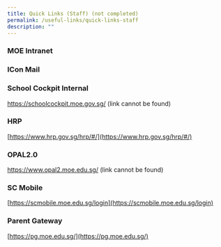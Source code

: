 ```yaml
---
title: Quick Links (Staff) (not completed)
permalink: /useful-links/quick-links-staff
description: ""
---
```

### MOE Intranet

### ICon Mail

### School Cockpit Internal
https://schoolcockpit.moe.gov.sg/ (link cannot be found)

### HRP
[https://www.hrp.gov.sg/hrp/#/](https://www.hrp.gov.sg/hrp/#/)

### OPAL2.0
https://www.opal2.moe.edu.sg/ (link cannot be found)

### SC Mobile
[https://scmobile.moe.edu.sg/login](https://scmobile.moe.edu.sg/login)

### Parent Gateway
[https://pg.moe.edu.sg/](https://pg.moe.edu.sg/)